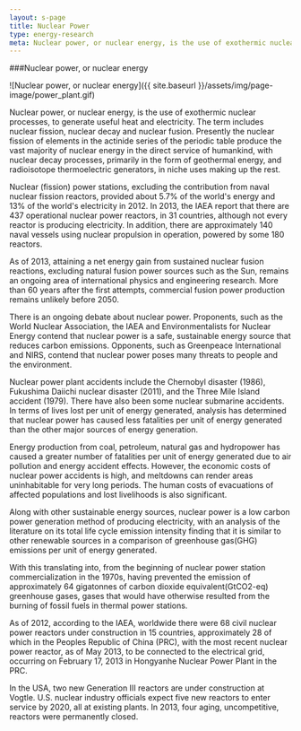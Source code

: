 ```yaml
---
layout: s-page
title: Nuclear Power
type: energy-research
meta: Nuclear power, or nuclear energy, is the use of exothermic nuclear processes, to generate useful heat and electricity. The term includes nuclear fission, nuclear decay and nuclear fusion.
---
```



###Nuclear power, or nuclear energy

![Nuclear power, or nuclear energy]({{ site.baseurl }}/assets/img/page-image/power_plant.gif)

Nuclear power, or nuclear energy, is the use of exothermic nuclear processes, to generate useful heat and electricity. The term includes nuclear fission, nuclear decay and nuclear fusion. Presently the nuclear fission of elements in the actinide series of the periodic table produce the vast majority of nuclear energy in the direct service of humankind, with nuclear decay processes, primarily in the form of geothermal energy, and radioisotope thermoelectric generators, in niche uses making up the rest.

Nuclear (fission) power stations, excluding the contribution from naval nuclear fission reactors, provided about 5.7% of the world's energy and 13% of the world's electricity in 2012. In 2013, the IAEA report that there are 437 operational nuclear power reactors, in 31 countries, although not every reactor is producing electricity. In addition, there are approximately 140 naval vessels using nuclear propulsion in operation, powered by some 180 reactors. 

As of 2013, attaining a net energy gain from sustained nuclear fusion reactions, excluding natural fusion power sources such as the Sun, remains an ongoing area of international physics and engineering research. More than 60 years after the first attempts, commercial fusion power production remains unlikely before 2050. 

There is an ongoing debate about nuclear power.  Proponents, such as the World Nuclear Association, the IAEA and Environmentalists for Nuclear Energy contend that nuclear power is a safe, sustainable energy source that reduces carbon emissions.  Opponents, such as Greenpeace International and NIRS, contend that nuclear power poses many threats to people and the environment. 

Nuclear power plant accidents include the Chernobyl disaster (1986), Fukushima Daiichi nuclear disaster (2011), and the Three Mile Island accident (1979).  There have also been some nuclear submarine accidents.  In terms of lives lost per unit of energy generated, analysis has determined that nuclear power has caused less fatalities per unit of energy generated than the other major sources of energy generation. 

Energy production from coal, petroleum, natural gas and hydropower has caused a greater number of fatalities per unit of energy generated due to air pollution and energy accident effects.  However, the economic costs of nuclear power accidents is high, and meltdowns can render areas uninhabitable for very long periods. The human costs of evacuations of affected populations and lost livelihoods is also significant. 

Along with other sustainable energy sources, nuclear power is a low carbon power generation method of producing electricity, with an analysis of the literature on its total life cycle emission intensity finding that it is similar to other renewable sources in a comparison of greenhouse gas(GHG) emissions per unit of energy generated.  

With this translating into, from the beginning of nuclear power station commercialization in the 1970s, having prevented the emission of approximately 64 gigatonnes of carbon dioxide equivalent(GtCO2-eq) greenhouse gases, gases that would have otherwise resulted from the burning of fossil fuels in thermal power stations. 

As of 2012, according to the IAEA, worldwide there were 68 civil nuclear power reactors under construction in 15 countries, approximately 28 of which in the Peoples Republic of China (PRC), with the most recent nuclear power reactor, as of May 2013, to be connected to the electrical grid, occurring on February 17, 2013 in Hongyanhe Nuclear Power Plant in the PRC.  

In the USA, two new Generation III reactors are under construction at Vogtle. U.S. nuclear industry officials expect five new reactors to enter service by 2020, all at existing plants.  In 2013, four aging, uncompetitive, reactors were permanently closed. 